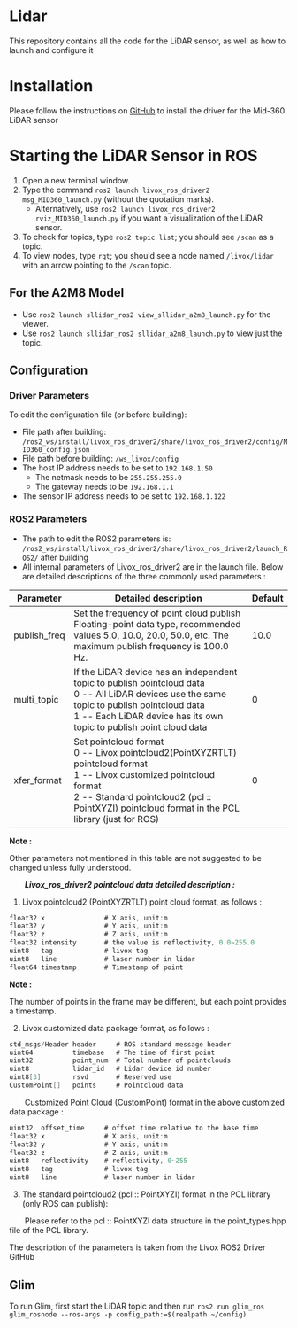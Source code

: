# Lidar
This repository contains all the code for the LiDAR sensor, as well as how to launch and configure it

# Installation
Please follow the instructions on [GitHub](https://github.com/Livox-SDK/livox_ros_driver2) to install the driver for the Mid-360 LiDAR sensor

# Starting the LiDAR Sensor in ROS

1. Open a new terminal window.
2. Type the command `ros2 launch livox_ros_driver2 msg_MID360_launch.py` (without the quotation marks).
   - Alternatively, use `ros2 launch livox_ros_driver2 rviz_MID360_launch.py` if you want a visualization of the LiDAR sensor.
3. To check for topics, type `ros2 topic list`; you should see `/scan` as a topic.
4. To view nodes, type `rqt`; you should see a node named `/livox/lidar` with an arrow pointing to the `/scan` topic.

## For the A2M8 Model
- Use `ros2 launch sllidar_ros2 view_sllidar_a2m8_launch.py` for the viewer.
- Use `ros2 launch sllidar_ros2 sllidar_a2m8_launch.py` to view just the topic.

## Configuration
### Driver Parameters
To edit the configuration file (or before building):
- File path after building: `/ros2_ws/install/livox_ros_driver2/share/livox_ros_driver2/config/MID360_config.json`
- File path before building: `/ws_livox/config`
- The host IP address needs to be set to `192.168.1.50`
  - The netmask needs to be `255.255.255.0`
  - The gateway needs to be `192.168.1.1`
- The sensor IP address needs to be set to `192.168.1.122`

### ROS2 Parameters
- The path to edit the ROS2 parameters is: `/ros2_ws/install/livox_ros_driver2/share/livox_ros_driver2/launch_ROS2/` after building
- All internal parameters of Livox_ros_driver2 are in the launch file. Below are detailed descriptions of the three commonly used parameters :

| Parameter    | Detailed description                                         | Default |
| ------------ | ------------------------------------------------------------ | ------- |
| publish_freq | Set the frequency of point cloud publish <br>Floating-point data type, recommended values 5.0, 10.0, 20.0, 50.0, etc. The maximum publish frequency is 100.0 Hz.| 10.0    |
| multi_topic  | If the LiDAR device has an independent topic to publish pointcloud data<br>0 -- All LiDAR devices use the same topic to publish pointcloud data<br>1 -- Each LiDAR device has its own topic to publish point cloud data | 0       |
| xfer_format  | Set pointcloud format<br>0 -- Livox pointcloud2(PointXYZRTLT) pointcloud format<br>1 -- Livox customized pointcloud format<br>2 -- Standard pointcloud2 (pcl :: PointXYZI) pointcloud format in the PCL library (just for ROS) | 0       |

  **Note :**

  Other parameters not mentioned in this table are not suggested to be changed unless fully understood.

&ensp;&ensp;&ensp;&ensp;***Livox_ros_driver2 pointcloud data detailed description :***

1. Livox pointcloud2 (PointXYZRTLT) point cloud format, as follows :

```c
float32 x               # X axis, unit:m
float32 y               # Y axis, unit:m
float32 z               # Z axis, unit:m
float32 intensity       # the value is reflectivity, 0.0~255.0
uint8   tag             # livox tag
uint8   line            # laser number in lidar
float64 timestamp       # Timestamp of point
```
  **Note :**

  The number of points in the frame may be different, but each point provides a timestamp.

2. Livox customized data package format, as follows :

```c
std_msgs/Header header     # ROS standard message header
uint64          timebase   # The time of first point
uint32          point_num  # Total number of pointclouds
uint8           lidar_id   # Lidar device id number
uint8[3]        rsvd       # Reserved use
CustomPoint[]   points     # Pointcloud data
```

&ensp;&ensp;&ensp;&ensp;Customized Point Cloud (CustomPoint) format in the above customized data package :

```c
uint32  offset_time     # offset time relative to the base time
float32 x               # X axis, unit:m
float32 y               # Y axis, unit:m
float32 z               # Z axis, unit:m
uint8   reflectivity    # reflectivity, 0~255
uint8   tag             # livox tag
uint8   line            # laser number in lidar
```

3. The standard pointcloud2 (pcl :: PointXYZI) format in the PCL library (only ROS can publish):

&ensp;&ensp;&ensp;&ensp;Please refer to the pcl :: PointXYZI data structure in the point_types.hpp file of the PCL library.

The description of the parameters is taken from the Livox ROS2 Driver GitHub

## Glim
To run Glim, first start the LiDAR topic and then run `ros2 run glim_ros glim_rosnode --ros-args -p config_path:=$(realpath ~/config)`